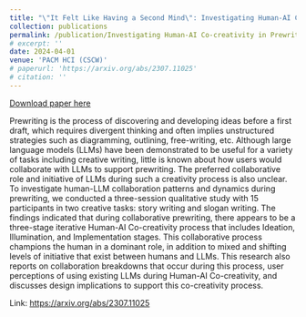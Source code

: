 ```yaml
---
title: "\"It Felt Like Having a Second Mind\": Investigating Human-AI Co-creativity in Prewriting with Large Language Models"
collection: publications
permalink: /publication/Investigating Human-AI Co-creativity in Prewriting with Large Language Models
# excerpt: ''
date: 2024-04-01
venue: 'PACM HCI (CSCW)'
# paperurl: 'https://arxiv.org/abs/2307.11025'
# citation: ''
---
```


<a href='http://llewynwan.github.io/files/CSCW24_VTubing.pdf'>Download paper here</a>

Prewriting is the process of discovering and developing ideas before a first draft, which requires divergent thinking and often implies unstructured strategies such as diagramming, outlining, free-writing, etc. Although large language models (LLMs) have been demonstrated to be useful for a variety of tasks including creative writing, little is known about how users would collaborate with LLMs to support prewriting. The preferred collaborative role and initiative of LLMs during such a creativity process is also unclear. To investigate human-LLM collaboration patterns and dynamics during prewriting, we conducted a three-session qualitative study with 15 participants in two creative tasks: story writing and slogan writing. The findings indicated that during collaborative prewriting, there appears to be a three-stage iterative Human-AI Co-creativity process that includes Ideation, Illumination, and Implementation stages. This collaborative process champions the human in a dominant role, in addition to mixed and shifting levels of initiative that exist between humans and LLMs. This research also reports on collaboration breakdowns that occur during this process, user perceptions of using existing LLMs during Human-AI Co-creativity, and discusses design implications to support this co-creativity process.

Link: https://arxiv.org/abs/2307.11025